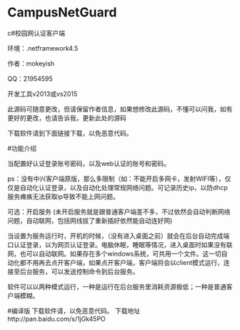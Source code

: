 # CampusNetGuard
c#校园网认证客户端

环境：.netframework4.5

作者：mokeyish

QQ：21954595

开发工具v2013或vs2015

此源码可随意更改，但请保留作者信息，如果想修改此源码，不懂可以问我，如有更好的更改，也请告诉我，更新此处的源码

下载软件请到下面链接下载，以免恶意代码。

#功能介绍


当配置好认证登录账号密码，以及web认证的账号和密码。

ps：没有中兴客户端原版，那么多限制（如：不能开启多网卡，发射WIFI等），仅仅是自动化认证登录，以及自动化处理常规网络问题。可记录历史ip，以防dhcp服务瘫痪无法获取ip导致不能上网问题。

可选：开启服务   (未开启服务就是跟普通客户端差不多，不过依然会自动判断网络问题，自动联网，包括网线拔了重新插好依然能自动连好网)

当设置为服务运行时，开机的时候，（没有进入桌面之前）就会在后台自动完成端口认证登录，以为网页认证登录。电脑休眠，睡眠等情况，进入桌面时如果没有联网，也可以自动联网。如果存在多个windows系统，可共用一个文件。这一切自动化都不用再去点开客户端，如果点开客户端，客户端将会以client模式运行，连接至后台服务，可以发送控制命令到后台服务。


软件可以以两种模式运行，一种是运行在后台服务里消耗资源极低；一种是普通客户端模糊。

#编译版
下载软件请，以免恶意代码。
下载地址http://pan.baidu.com/s/1jGk45PO

